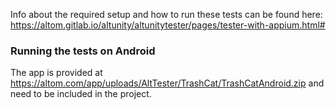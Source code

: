 Info about the required setup and how to run these tests can be found here:
https://altom.gitlab.io/altunity/altunitytester/pages/tester-with-appium.html#

### Running the tests on Android
The app is provided at https://altom.com/app/uploads/AltTester/TrashCat/TrashCatAndroid.zip and need to be included in the project.
